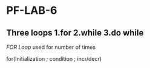 # PF-LAB-6
## Three loops 1.for  2.while   3.do while
*FOR Loop*
used for number of times

for(Initialization ; condition ; incr/decr)


